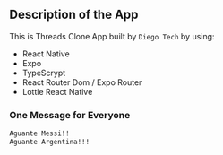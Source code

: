 ## Description of the App

This is Threads Clone App built by `Diego Tech` by using:

- React Native
- Expo
- TypeScrypt
- React Router Dom / Expo Router
- Lottie React Native

### One Message for Everyone

```bash
Aguante Messi!!
Aguante Argentina!!!
```